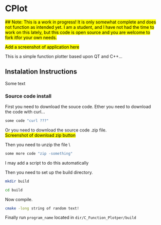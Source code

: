 # CPlot


<mark> ## Note: This is a work in progress! It is only somewhat complete and does not function as intended yet. I am a student, and I have not had the time to work on this lately, but this code is open source and you are welcome to fork itfor your own needs.

<mark> Add a screenshot of application here


This is a simple function plotter based upon QT and C++...

## Instalation Instructions
Some text

### Source code install
First you need to download the souce code. Ether you need to download the code with curl...



```sh
some code "curl ???"
```
Or you need to download the source code .zip file. \
<mark> Screenshot of download zip button 

Then you need to unzip the file \
```sh
some more code "zip -something"
```
I may add a script to do this automatically

Then you need to set up the build directory.
```sh
mkdir build

cd build
```
Now compile.

```sh
cmake -long string of random text!
```
Finally run `program_name` located in ``dir/C_Function_Plotper/build``
